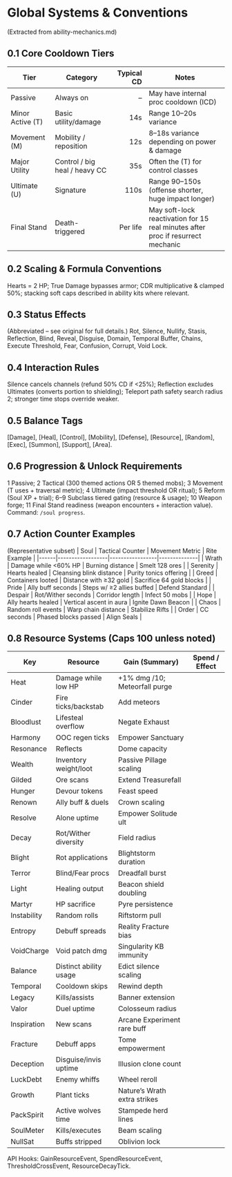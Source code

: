 # Global Systems & Conventions

(Extracted from ability-mechanics.md)

## 0.1 Core Cooldown Tiers
| Tier | Category | Typical CD | Notes |
|------|----------|-----------:|-------|
| Passive | Always on | – | May have internal proc cooldown (ICD) |
| Minor Active (T) | Basic utility/damage | 14s | Range 10–20s variance |
| Movement (M) | Mobility / reposition | 12s | 8–18s variance depending on power & damage |
| Major Utility | Control / big heal / heavy CC | 35s | Often the (T) for control classes |
| Ultimate (U) | Signature | 110s | Range 90–150s (offense shorter, huge impact longer) |
| Final Stand | Death-triggered | Per life | May soft-lock reactivation for 15 real minutes after proc if resurrect mechanic |

## 0.2 Scaling & Formula Conventions
Hearts = 2 HP; True Damage bypasses armor; CDR multiplicative & clamped 50%; stacking soft caps described in ability kits where relevant.

## 0.3 Status Effects
(Abbreviated – see original for full details.) Rot, Silence, Nullify, Stasis, Reflection, Blind, Reveal, Disguise, Domain, Temporal Buffer, Chains, Execute Threshold, Fear, Confusion, Corrupt, Void Lock.

## 0.4 Interaction Rules
Silence cancels channels (refund 50% CD if <25%); Reflection excludes Ultimates (converts portion to shielding); Teleport path safety search radius 2; stronger time stops override weaker.

## 0.5 Balance Tags
[Damage], [Heal], [Control], [Mobility], [Defense], [Resource], [Random], [Exec], [Summon], [Support], [Area].

## 0.6 Progression & Unlock Requirements
1 Passive; 2 Tactical (300 themed actions OR 5 themed mobs); 3 Movement (T uses + traversal metric); 4 Ultimate (impact threshold OR ritual); 5 Reform (Soul XP + trial); 6–9 Subclass tiered gating (resource & usage); 10 Weapon forge; 11 Final Stand readiness (weapon encounters + interaction value). Command: `/soul progress`.

## 0.7 Action Counter Examples
(Representative subset)
| Soul | Tactical Counter | Movement Metric | Rite Example |
|------|------------------|-----------------|--------------|
| Wrath | Damage while <60% HP | Burning distance | Smelt 128 ores |
| Serenity | Hearts healed | Cleansing blink distance | Purity tonics offering |
| Greed | Containers looted | Distance with ≥32 gold | Sacrifice 64 gold blocks |
| Pride | Ally buff seconds | Steps w/ ≥2 allies buffed | Defend Standard |
| Despair | Rot/Wither seconds | Corridor length | Infect 50 mobs |
| Hope | Ally hearts healed | Vertical ascent in aura | Ignite Dawn Beacon |
| Chaos | Random roll events | Warp chain distance | Stabilize Rifts |
| Order | CC seconds | Phased blocks passed | Align Seals |

## 0.8 Resource Systems (Caps 100 unless noted)
| Key | Resource | Gain (Summary) | Spend / Effect |
|-----|----------|----------------|----------------|
| Heat | Damage while low HP | +1% dmg /10; Meteorfall purge |
| Cinder | Fire ticks/backstab | Add meteors |
| Bloodlust | Lifesteal overflow | Negate Exhaust |
| Harmony | OOC regen ticks | Empower Sanctuary |
| Resonance | Reflects | Dome capacity |
| Wealth | Inventory weight/loot | Passive Pillage scaling |
| Gilded | Ore scans | Extend Treasurefall |
| Hunger | Devour tokens | Feast speed |
| Renown | Ally buff & duels | Crown scaling |
| Resolve | Alone uptime | Empower Solitude ult |
| Decay | Rot/Wither diversity | Field radius |
| Blight | Rot applications | Blightstorm duration |
| Terror | Blind/Fear procs | Dreadfall burst |
| Light | Healing output | Beacon shield doubling |
| Martyr | HP sacrifice | Pyre persistence |
| Instability | Random rolls | Riftstorm pull |
| Entropy | Debuff spreads | Reality Fracture bias |
| VoidCharge | Void patch dmg | Singularity KB immunity |
| Balance | Distinct ability usage | Edict silence scaling |
| Temporal | Cooldown skips | Rewind depth |
| Legacy | Kills/assists | Banner extension |
| Valor | Duel uptime | Colosseum radius |
| Inspiration | New scans | Arcane Experiment rare buff |
| Fracture | Debuff apps | Tome empowerment |
| Deception | Disguise/invis uptime | Illusion clone count |
| LuckDebt | Enemy whiffs | Wheel reroll |
| Growth | Plant ticks | Nature’s Wrath extra strikes |
| PackSpirit | Active wolves time | Stampede herd lines |
| SoulMeter | Kills/executes | Beam scaling |
| NullSat | Buffs stripped | Oblivion lock |

API Hooks: GainResourceEvent, SpendResourceEvent, ThresholdCrossEvent, ResourceDecayTick.
